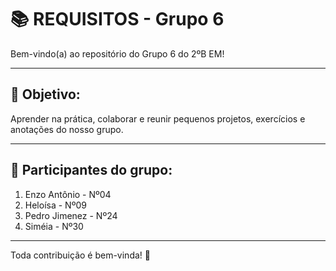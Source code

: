 # 📚 REQUISITOS - Grupo 6
Bem-vindo(a) ao repositório do Grupo 6 do 2ºB EM!

---

## 🚀 Objetivo:
Aprender na prática, colaborar e reunir pequenos projetos, exercícios e anotações do nosso grupo.

---

## 🤝 Participantes do grupo:
01. Enzo Antônio - Nº04
02. Heloísa - Nº09
03. Pedro Jimenez - Nº24
04. Siméia - Nº30

---

Toda contribuição é bem-vinda! 💬
